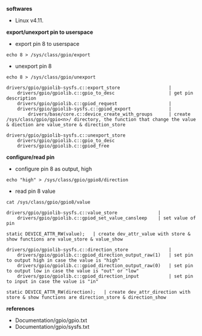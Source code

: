 **softwares**

- Linux v4.11.


**export/unexport pin to userspace**

- export pin 8 to userspace

```shell
echo 8 > /sys/class/gpio/export
```

- unexport pin 8

```shell
echo 8 > /sys/class/gpio/unexport
```

```
drivers/gpio/gpiolib-sysfs.c::export_store                  |
    drivers/gpio/gpiolib.c::gpio_to_desc                    | get pin description
    drivers/gpio/gpiolib.c::gpiod_request                   |
    drivers/gpio/gpiolib-sysfs.c::gpiod_export              |
        drivers/base/core.c::device_create_with_groups      | create /sys/class/gpio/gpio<n>/ directory, the function that change the value & diection are value_store & direction_store

drivers/gpio/gpiolib-sysfs.c::unexport_store
    drivers/gpio/gpiolib.c::gpio_to_desc
    drivers/gpio/gpiolib.c::gpiod_free
```


**configure/read pin**

- configure pin 8 as output, high

```shell
echo "high" > /sys/class/gpio/gpio8/direction
```

- read pin 8 value

```shell
cat /sys/class/gpio/gpio8/value
```

```
drivers/gpio/gpiolib-sysfs.c::value_store               |
    drivers/gpio/gpiolib.c::gpiod_set_value_cansleep    | set value of pin

static DEVICE_ATTR_RW(value);   | create dev_attr_value with store & show functions are value_store & value_show
```

```
drivers/gpio/gpiolib-sysfs.c::direction_store               |
    drivers/gpio/gpiolib.c::gpiod_direction_output_raw(1)   | set pin to output high in case the value is "high"
    drivers/gpio/gpiolib.c::gpiod_direction_output_raw(0)   | set pin to output low in case the value is "out" or "low"
    drivers/gpio/gpiolib.c::gpiod_direction_input           | set pin to input in case the value is "in"

static DEVICE_ATTR_RW(direction);   | create dev_attr_direction with store & show functions are direction_store & direction_show
```


**references**

- Documentation/gpio/gpio.txt
- Documentation/gpio/sysfs.txt
